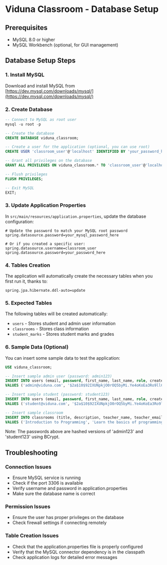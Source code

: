 # Viduna Classroom - Database Setup

## Prerequisites
- MySQL 8.0 or higher
- MySQL Workbench (optional, for GUI management)

## Database Setup Steps

### 1. Install MySQL
Download and install MySQL from [https://dev.mysql.com/downloads/mysql/](https://dev.mysql.com/downloads/mysql/)

### 2. Create Database
```sql
-- Connect to MySQL as root user
mysql -u root -p

-- Create the database
CREATE DATABASE viduna_classroom;

-- Create a user for the application (optional, you can use root)
CREATE USER 'classroom_user'@'localhost' IDENTIFIED BY 'your_password_here';

-- Grant all privileges on the database
GRANT ALL PRIVILEGES ON viduna_classroom.* TO 'classroom_user'@'localhost';

-- Flush privileges
FLUSH PRIVILEGES;

-- Exit MySQL
EXIT;
```

### 3. Update Application Properties
In `src/main/resources/application.properties`, update the database configuration:

```properties
# Update the password to match your MySQL root password
spring.datasource.password=your_mysql_password_here

# Or if you created a specific user:
spring.datasource.username=classroom_user
spring.datasource.password=your_password_here
```

### 4. Tables Creation
The application will automatically create the necessary tables when you first run it, thanks to:
```properties
spring.jpa.hibernate.ddl-auto=update
```

### 5. Expected Tables
The following tables will be created automatically:
- `users` - Stores student and admin user information
- `classrooms` - Stores class information
- `student_marks` - Stores student marks and grades

### 6. Sample Data (Optional)
You can insert some sample data to test the application:

```sql
USE viduna_classroom;

-- Insert sample admin user (password: admin123)
INSERT INTO users (email, password, first_name, last_name, role, created_at) 
VALUES ('admin@viduna.com', '$2a$10$92IXUNpkjO0rOQ5byMi.Ye4oKoEa3Ro9llC/.og/at2uheWG/igi.', 'Admin', 'User', 'ADMIN', NOW());

-- Insert sample student (password: student123)
INSERT INTO users (email, password, first_name, last_name, role, created_at) 
VALUES ('student@viduna.com', '$2a$10$92IXUNpkjO0rOQ5byMi.Ye4oKoEa3Ro9llC/.og/at2uheWG/igi.', 'John', 'Doe', 'STUDENT', NOW());

-- Insert sample classroom
INSERT INTO classrooms (title, description, teacher_name, teacher_email, subject, schedule, created_at, updated_at)
VALUES ('Introduction to Programming', 'Learn the basics of programming with Java', 'Prof. Smith', 'smith@viduna.com', 'Computer Science', 'Mon-Wed-Fri 10:00 AM', NOW(), NOW());
```

Note: The passwords above are hashed versions of 'admin123' and 'student123' using BCrypt.

## Troubleshooting

### Connection Issues
- Ensure MySQL service is running
- Check if the port 3306 is available
- Verify username and password in application.properties
- Make sure the database name is correct

### Permission Issues
- Ensure the user has proper privileges on the database
- Check firewall settings if connecting remotely

### Table Creation Issues
- Check that the application.properties file is properly configured
- Verify that the MySQL connector dependency is in the classpath
- Check application logs for detailed error messages

